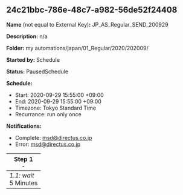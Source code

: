 ## 24c21bbc-786e-48c7-a982-56de52f24408

**Name** (not equal to External Key)**:** JP_AS_Regular_SEND_200929

**Description:** n/a

**Folder:** my automations/japan/01_Regular/2020/202009/

**Started by:** Schedule

**Status:** PausedSchedule

**Schedule:**

* Start: 2020-09-29 15:55:00 +09:00
* End: 2020-09-29 15:55:00 +09:00
* Timezone: Tokyo Standard Time
* Recurrance: run only once

**Notifications:**

* Complete: msd@directus.co.jp
* Error: msd@directus.co.jp

| Step 1<br>_<small>-</small>_ |
| --- |
| _1.1: wait_<br>5 Minutes |
